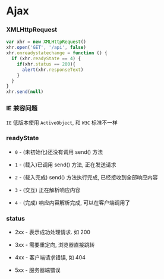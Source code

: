 # Ajax

### XMLHttpRequest

```js
var xhr = new XMLHttpRequest()
xhr.open('GET', '/api', false)
xhr.onreadystatechange = function () {
  if (xhr.readyState == 4) {
    if(xhr.status == 200){
      alert(xhr.responseText)
    }
  }
}
xhr.send(null)
```

### IE 兼容问题

`IE` 低版本使用 `ActiveObject`, 和 `W3C` 标准不一样

### readyState

- `0` - (未初始化)还没有调用 send() 方法

- `1` - (载入)已调用 send() 方法, 正在发送请求

- `2` - (载入完成) send() 方法执行完成, 已经接收到全部响应内容

- `3` - (交互) 正在解析响应内容

- `4` - (完成) 响应内容解析完成, 可以在客户端调用了

### status

- 2xx - 表示成功处理请求. 如 200

- 3xx - 需要重定向, 浏览器直接跳转

- 4xx - 客户端请求错误, 如 404

- 5xx - 服务器端错误